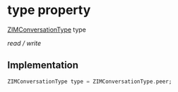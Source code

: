


# type property







[ZIMConversationType](../../zego_uikit_prebuilt_live_audio_room/ZIMConversationType.md) type
  
_<span class="feature">read / write</span>_






## Implementation

```dart
ZIMConversationType type = ZIMConversationType.peer;
```







